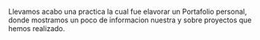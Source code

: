 Llevamos acabo una practica la cual fue elavorar un Portafolio personal, donde mostramos un poco de informacion nuestra y sobre proyectos que hemos realizado.
